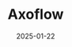 ---  
layout: startup_page  
title: "Axoflow"  
id: "axoflow.com"  
permalink: "/axoflowaxoflow.com01222025/"  
website: "https://axoflow.com"  
funding_round: "Seed"  
funding_amount: "$7M"  
investors: "EBRD Venture Capital, Credo Ventures, e2vc"  
about: "Axoflow is a cybersecurity startup that offers a security data curation pipeline. Its platform automatically improves security data quality, reduces costs, and enhances threat detection and response capabilities without requiring coding. The platform focuses on delivering high-quality security data for better efficiency in Security Operations Centers (SOCs)."  
markets: "Cybersecurity, Software Development, Business/Productivity Software, Media and Information Services (B2B)"  
hq: "Budapest, Hungary"  
founded_year: "2023"  
linkedin: "https://www.linkedin.com/company/axoflow"  
twitter: "https://twitter.com/AxoFlowIO"  
instagram: ""  
facebook: ""  
crunchbase: "https://www.crunchbase.com/organization/axoflow"  
pitchbook: "https://pitchbook.com/profiles/company/531312-94"  

date_display: "22-Jan-2025"  
date: "2025-01-22"

# SEO Optimization  
meta_title: "Axoflow - Seed Funding ($7M)"  
meta_description: "Axoflow, Axoflow is a cybersecurity startup that offers a security data curation pipeline. Its platform automatically improves security data quality, reduces c..."  
meta_keywords: "Axoflow, Cybersecurity, Software Development, Business/Productivity Software, Media and Information Services (B2B), Seed funding"  
canonical_url: "https://startup.projectstartups.com/axoflowaxoflow.com01222025/"  
---